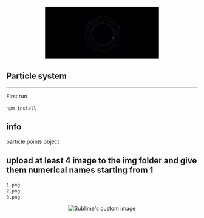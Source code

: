 <p align="center">
    <img width="300px" src="https://raw.githubusercontent.com/aknjoroge/three.js-Projects/media/particle.png?token=AOLMUC4BYHZ5MQTBRCIJ5VTBF6ECG" alt="Sublime's custom image"/>
</p>

## Particle system

---

First run 

`npm install`

## info

particle points object

## upload at least 4 image to the img folder and give them numerical names starting from 1

```
1.png
2.png
3.png
```

<p align="center">
    <img src="https://raw.githubusercontent.com/hillelcoren/invoice-ninja/master/public/images/round_logo.png" alt="Sublime's custom image"/>
</p>

